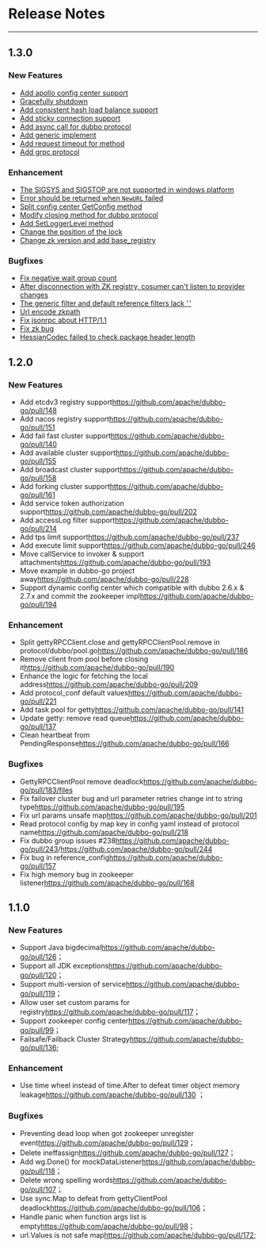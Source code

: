 # Release Notes
---

## 1.3.0

### New Features

- [Add apollo config center support](https://github.com/apache/dubbo-go/pull/250)
- [Gracefully shutdown](https://github.com/apache/dubbo-go/pull/255)
- [Add consistent hash load balance support](https://github.com/apache/dubbo-go/pull/261)
- [Add sticky connection support](https://github.com/apache/dubbo-go/pull/270)
- [Add async call for dubbo protocol](https://github.com/apache/dubbo-go/pull/272)
- [Add generic implement](https://github.com/apache/dubbo-go/pull/291)
- [Add request timeout for method](https://github.com/apache/dubbo-go/pull/284)
- [Add grpc protocol](https://github.com/apache/dubbo-go/pull/311)

### Enhancement
    
- [The SIGSYS and SIGSTOP are not supported in windows platform](https://github.com/apache/dubbo-go/pull/262)
- [Error should be returned when `NewURL` failed](https://github.com/apache/dubbo-go/pull/266)
- [Split config center GetConfig method](https://github.com/apache/dubbo-go/pull/267)
- [Modify closing method for dubbo protocol](https://github.com/apache/dubbo-go/pull/268)
- [Add SetLoggerLevel method](https://github.com/apache/dubbo-go/pull/271)
- [Change the position of the lock](https://github.com/apache/dubbo-go/pull/286)
- [Change zk version and add base_registry](https://github.com/apache/dubbo-go/pull/355)

### Bugfixes
    
- [Fix negative wait group count](https://github.com/apache/dubbo-go/pull/253)
- [After disconnection with ZK registry, cosumer can't listen to provider changes](https://github.com/apache/dubbo-go/pull/258)
- [The generic filter and default reference filters lack ','](https://github.com/apache/dubbo-go/pull/260)
- [Url encode zkpath](https://github.com/apache/dubbo-go/pull/283)
- [Fix jsonrpc about HTTP/1.1](https://github.com/apache/dubbo-go/pull/327)
- [Fix zk bug](https://github.com/apache/dubbo-go/pull/346)
- [HessianCodec failed to check package header length](https://github.com/apache/dubbo-go/pull/381)


## 1.2.0

### New Features

- Add etcdv3 registry support<https://github.com/apache/dubbo-go/pull/148>
- Add nacos registry support<https://github.com/apache/dubbo-go/pull/151>
- Add fail fast cluster support<https://github.com/apache/dubbo-go/pull/140>
- Add available cluster support<https://github.com/apache/dubbo-go/pull/155>
- Add broadcast cluster support<https://github.com/apache/dubbo-go/pull/158>
- Add forking cluster support<https://github.com/apache/dubbo-go/pull/161>
- Add service token authorization support<https://github.com/apache/dubbo-go/pull/202>
- Add accessLog filter support<https://github.com/apache/dubbo-go/pull/214>
- Add tps limit support<https://github.com/apache/dubbo-go/pull/237>
- Add execute limit support<https://github.com/apache/dubbo-go/pull/246>
- Move callService to invoker & support attachments<https://github.com/apache/dubbo-go/pull/193>
- Move example in dubbo-go project away<https://github.com/apache/dubbo-go/pull/228>
- Support dynamic config center which compatible with dubbo 2.6.x & 2.7.x and commit the zookeeper impl<https://github.com/apache/dubbo-go/pull/194>

### Enhancement

- Split gettyRPCClient.close and gettyRPCClientPool.remove in protocol/dubbo/pool.go<https://github.com/apache/dubbo-go/pull/186>
- Remove client from pool before closing it<https://github.com/apache/dubbo-go/pull/190>
- Enhance the logic for fetching the local address<https://github.com/apache/dubbo-go/pull/209>
- Add protocol_conf default values<https://github.com/apache/dubbo-go/pull/221>
- Add task pool for getty<https://github.com/apache/dubbo-go/pull/141>
- Update getty: remove read queue<https://github.com/apache/dubbo-go/pull/137>
- Clean heartbeat from PendingResponse<https://github.com/apache/dubbo-go/pull/166>

### Bugfixes

- GettyRPCClientPool remove deadlock<https://github.com/apache/dubbo-go/pull/183/files>
- Fix failover cluster bug and url parameter retries change int to string type<https://github.com/apache/dubbo-go/pull/195>
- Fix url params unsafe map<https://github.com/apache/dubbo-go/pull/201>
- Read protocol config by map key in config yaml instead of protocol name<https://github.com/apache/dubbo-go/pull/218>
- Fix dubbo group issues #238<https://github.com/apache/dubbo-go/pull/243>/<https://github.com/apache/dubbo-go/pull/244>
- Fix bug in reference_config<https://github.com/apache/dubbo-go/pull/157>
- Fix high memory bug in zookeeper listener<https://github.com/apache/dubbo-go/pull/168>

## 1.1.0

### New Features

- Support Java bigdecimal<https://github.com/apache/dubbo-go/pull/126>；
- Support all JDK exceptions<https://github.com/apache/dubbo-go/pull/120>；
- Support multi-version of service<https://github.com/apache/dubbo-go/pull/119>；
- Allow user set custom params for registry<https://github.com/apache/dubbo-go/pull/117>；
- Support zookeeper config center<https://github.com/apache/dubbo-go/pull/99>；
- Failsafe/Failback  Cluster Strategy<https://github.com/apache/dubbo-go/pull/136>;

### Enhancement

- Use time wheel instead of time.After to defeat timer object memory leakage<https://github.com/apache/dubbo-go/pull/130> ；

### Bugfixes

- Preventing dead loop when got zookeeper unregister event<https://github.com/apache/dubbo-go/pull/129>；
- Delete ineffassign<https://github.com/apache/dubbo-go/pull/127>；
- Add wg.Done() for mockDataListener<https://github.com/apache/dubbo-go/pull/118>；
- Delete wrong spelling words<https://github.com/apache/dubbo-go/pull/107>；
- Use sync.Map to defeat from gettyClientPool deadlock<https://github.com/apache/dubbo-go/pull/106>；
- Handle panic when function args list is empty<https://github.com/apache/dubbo-go/pull/98>；
- url.Values is not safe map<https://github.com/apache/dubbo-go/pull/172>;
